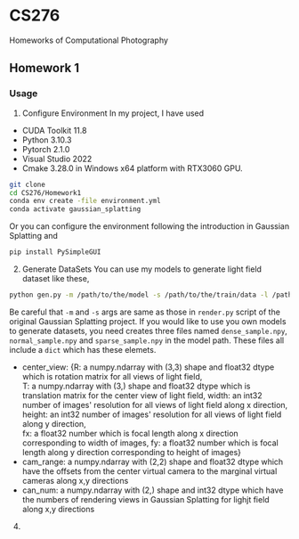 # CS276
Homeworks of Computational Photography 

## Homework 1
### Usage
1. Configure Environment
In my project, I have used
- CUDA Toolkit 11.8
- Python 3.10.3
- Pytorch 2.1.0
- Visual Studio 2022
- Cmake 3.28.0
in Windows x64 platform with RTX3060 GPU. 
```sh
git clone
cd CS276/Homework1
conda env create -file environment.yml
conda activate gaussian_splatting
```
Or you can configure the environment following the introduction in Gaussian Splatting and
```sh
pip install PySimpleGUI
```
2. Generate DataSets
You can use my models to generate light field dataset like these,
```sh
python gen.py -m /path/to/the/model -s /path/to/the/train/data -l /path/to/save/the/light/field/data
```
Be careful that `-m` and `-s` args are same as those in `render.py` script of the original Gaussian Splatting project.
If you would like to use you own models to generate datasets, you need creates three files named `dense_sample.npy`, `normal_sample.npy` and `sparse_sample.npy` in the model path.
These files all include a `dict` which has these elemets.
- center_view: {R: a numpy.ndarray with (3,3) shape and float32 dtype which is rotation matrix for all views of light field,  
                T: a numpy.ndarray with (3,) shape and float32 dtype which is translation matrix for the center view of light field,
                width: an int32 number of images' resolution for all views of light field along x direction,
                height: an int32 number of images' resolution for all views of light field along y direction,  
                fx: a float32 number which is focal length along x direction corresponding to width of images,
                fy: a float32 number which is focal length along y direction corresponding to height of images}
- cam_range:   a numpy.ndarray with (2,2) shape and float32 dtype which have the offsets from the center virtual camera to the marginal virtual cameras along x,y directions
- can_num:     a numpy.ndarray with (2,) shape and int32 dtype which have the numbers of rendering views in Gaussian Splatting for lighjt field along x,y directions
4. 
